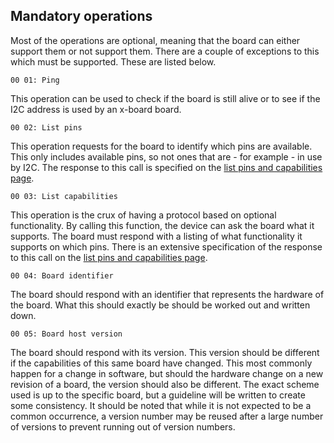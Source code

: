 
Mandatory operations
--------------------

Most of the operations are optional, meaning that the board can either support them or not
support them. There are a couple of exceptions to this which must be supported. These are 
listed below.

    00 01: Ping
    
This operation can be used to check if the board is still alive or to see if the I2C address
is used by an x-board board.

    00 02: List pins

This operation requests for the board to identify which pins are available. This only includes
available pins, so not ones that are - for example - in use by I2C. The response to this call
is specified on the [list pins and capabilities page](list-pins-capabilities.md).

    00 03: List capabilities
    
This operation is the crux of having a protocol based on optional functionality. By calling
this function, the device can ask the board what it supports. The board must respond with a 
listing of what functionality it supports on which pins. There is an extensive specification
of the response to this call on the [list pins and capabilities page](list-pins-capabilities.md).

    00 04: Board identifier
    
The board should respond with an identifier that represents the hardware of the board. What
this should exactly be should be worked out and written down.

    00 05: Board host version

The board should respond with its version. This version should be different if the capabilities
of this same board have changed. This most commonly happen for a change in software, but should
the hardware change on a new revision of a board, the version should also be different. The exact
scheme used is up to the specific board, but a guideline will be written to create some 
consistency. It should be noted that while it is not expected to be a common occurrence, a version
number may be reused after a large number of versions to prevent running out of version numbers.